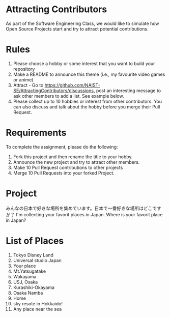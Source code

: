 # Attracting Contributors
As part of the Software Engineering Class, we would like to simulate how Open Source Projects start and try to attract potential contributions.

# Rules

1. Please choose a hobby or some interest that you want to build your repository
2. Make a README to announce this theme (i.e., my favourite video games or anime)
3. Attract - Go to https://github.com/NAIST-SE/AttractingContributors/discussions, post an interesting message to ask other members to add a list. See example below.
4. Please collect up to 10 hobbies or interest from other contributors. You can also discuss and talk about the hobby before you merge their Pull Request.

# Requirements
To complete the assignment, please do the following:
1. Fork this project and then rename the title to your hobby. 
2. Announce the new project and try to attract other members.
3. Make 10 Pull Request contributions to other projects
4. Merge 10 Pull Requests into your forked Project.

# Project
みんなの日本で好きな場所を集めています。日本で一番好きな場所はどこですか？
I'm collecting your favorit places in Japan. Where is your favorit place in Japan?

# List of Places
1. Tokyo Disney Land
2. Universal studio Japan
3. Your place
4. Mt.Yatsugatake
5. Wakayama
6. USJ, Osaka
7. Kurashiki-Okayama
8.  Osaka Namba
9.  Home
10. sky resote in Hokkaido!
11. Any place near the sea

